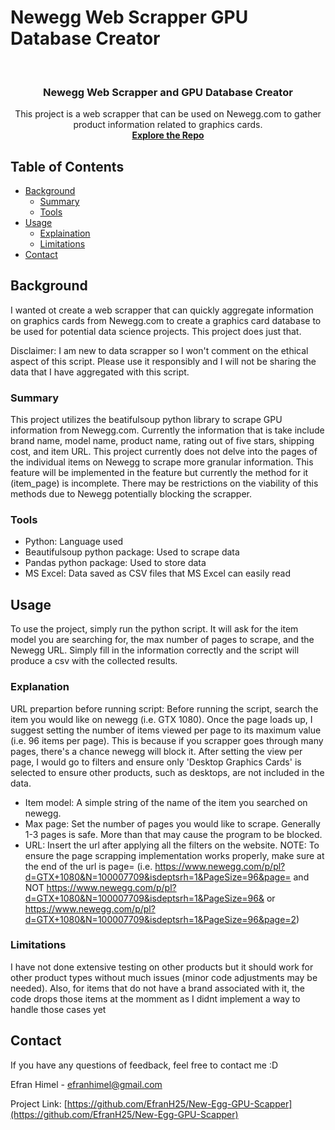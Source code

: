 # Newegg Web Scrapper GPU Database Creator

<br />
<p align="center">
  <h3 align="center">Newegg Web Scrapper and GPU Database Creator
</h3>

  <p align="center">
  This project is a web scrapper that can be used on Newegg.com to gather product information related to graphics cards.
    <br />
    <a href="https://github.com/EfranH25/New-Egg-GPU-Scapper"><strong>Explore the Repo</strong></a>
  </p>
</p>



<!-- TABLE OF CONTENTS -->
## Table of Contents

* [Background](#Background)
  * [Summary](#Summary)
  * [Tools](#Tools)
* [Usage](#Usage)
  * [Explaination](#Explanation)
  * [Limitations](#Limitations)
* [Contact](#contact)


<!-- Background -->
## Background
I wanted ot create a web scrapper that can quickly aggregate information on graphics cards from Newegg.com to create a graphics card database to be used for potential data science projects. 
This project does just that. 

Disclaimer: I am new to data scrapper so I won't comment on the ethical aspect of this script. Please use it responsibly and I will not be sharing the data that I have aggregated with this script. 

### Summary
This project utilizes the beatifulsoup python library to scrape GPU information from Newegg.com. Currently the information that is take include brand name, model name, product name,
rating out of five stars, shipping cost, and item URL. This project currently does not delve into the pages of the individual items on Newegg to scrape more granular information.
This feature will be implemented in the feature but currently the method for it (item_page) is incomplete. There may be restrictions on the viability of this methods due to Newegg potentially blocking the scrapper.

### Tools
* Python: Language used
* Beautifulsoup python package: Used to scrape data
* Pandas python package: Used to store data
* MS Excel: Data saved as CSV files that MS Excel can easily read

<!-- Usage -->
## Usage
To use the project, simply run the python script. It will ask for the item model you are searching for, the max number of pages to scrape, and the Newegg URL. Simply fill in the information correctly
and the script will produce a csv with the collected results.

### Explanation
URL prepartion before running script: Before running the script, search the item you would like on newegg (i.e. GTX 1080). Once the page loads up, I suggest setting the number of items viewed per page to its maximum value
(i.e. 96 items per page). This is because if you scrapper goes through many pages, there's a chance newegg will block it. After setting the view per page, I would go to filters and ensure only 'Desktop Graphics Cards' is selected to 
ensure other products, such as desktops, are not included in the data.

- Item model: A simple string  of the name of the item you searched on newegg.
- Max page: Set the number of pages you would like to scrape. Generally 1-3 pages is safe. More than that may cause the program to be blocked.
- URL: Insert the url after applying all the filters on the website. 
NOTE: To ensure the page scrapping implementation works properly, make sure at the end of the url is page=
(i.e. https://www.newegg.com/p/pl?d=GTX+1080&N=100007709&isdeptsrh=1&PageSize=96&page= and NOT https://www.newegg.com/p/pl?d=GTX+1080&N=100007709&isdeptsrh=1&PageSize=96& 
or https://www.newegg.com/p/pl?d=GTX+1080&N=100007709&isdeptsrh=1&PageSize=96&page=2)

### Limitations
I have not done extensive testing on other products but it should work for other product types without much issues (minor code adjustments may be needed). Also, for items that do not have a brand 
associated with it, the code drops those items at the momment as I didnt implement a way to handle those cases yet

<!-- CONTACT -->
## Contact
If you have any questions of feedback, feel free to contact me :D

Efran Himel - efranhimel@gmail.com

Project Link: [https://github.com/EfranH25/New-Egg-GPU-Scapper](https://github.com/EfranH25/New-Egg-GPU-Scapper)

